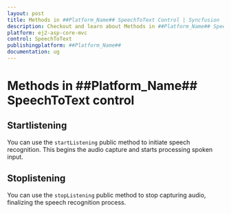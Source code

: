 ```yaml
---
layout: post
title: Methods in ##Platform_Name## SpeechToText Control | Syncfusion
description: Checkout and learn about Methods in ##Platform_Name## SpeechToText control of Syncfusion Essential JS 2 and more.
platform: ej2-asp-core-mvc
control: SpeechToText
publishingplatform: ##Platform_Name##
documentation: ug
---
```


# Methods in ##Platform_Name## SpeechToText control

## Startlistening

You can use the `startListening` public method to initiate speech recognition. This begins the audio capture and starts processing spoken input.

## Stoplistening

You can use the `stopListening` public method to stop capturing audio, finalizing the speech recognition process.
